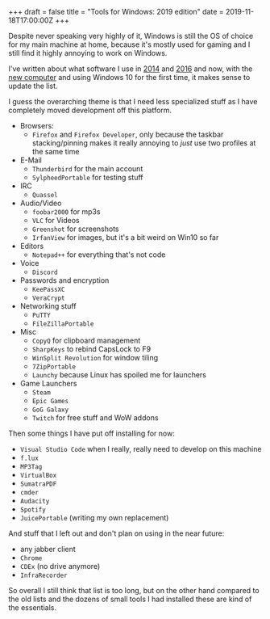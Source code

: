 +++
draft = false
title = "Tools for Windows: 2019 edition"
date = 2019-11-18T17:00:00Z
+++

Despite never speaking very highly of it, Windows is still the OS of choice for
my main machine at home, because it's mostly used for gaming and I still find
it highly annoying to work on Windows.

I've written about what software I use in [2014][win2014] and [2016][win2016]
and now, with the [new computer][hw2019] and using Windows 10 for the first
time, it makes sense to update the list.

I guess the overarching theme is that I need less specialized stuff as I have
completely moved development off this platform.

  * Browsers:
    * `Firefox` and `Firefox Developer`, only because the taskbar stacking/pinning
      makes it really annoying to *just* use two profiles at the same time
  * E-Mail
    * `Thunderbird` for the main account
    * `SylpheedPortable` for testing stuff
  * IRC
    * `Quassel`
  * Audio/Video
    * `foobar2000` for mp3s
    * `VLC` for Videos
    * `Greenshot` for screenshots
    * `IrfanView` for images, but it's a bit weird on Win10 so far
  * Editors
    * `Notepad++` for everything that's not code
  * Voice
    * `Discord`
  * Passwords and encryption
    * `KeePassXC`
    * `VeraCrypt`
  * Networking stuff
    * `PuTTY`
    * `FileZillaPortable`
  * Misc
    * `CopyQ` for clipboard management
    * `SharpKeys` to rebind CapsLock to F9
    * `WinSplit Revolution` for window tiling
    * `7ZipPortable`
    * `Launchy` because Linux has spoiled me for launchers
  * Game Launchers
    * `Steam`
    * `Epic Games`
    * `GoG Galaxy`
    * `Twitch` for free stuff and WoW addons

Then some things I have put off installing for now:

  * `Visual Studio Code` when I really, really need to develop on this machine
  * `f.lux`
  * `MP3Tag`
  * `VirtualBox`
  * `SumatraPDF`
  * `cmder`
  * `Audacity`
  * `Spotify`
  * `JuicePortable` (writing my own replacement)

And stuff that I left out and don't plan on using in the near future:

  * any jabber client
  * `Chrome`
  * `CDEx` (no drive anymore)
  * `InfraRecorder`

So overall I still think that list is too long, but on the other hand compared
to the old lists and the dozens of small tools I had installed these are kind of
the essentials.

[win2014]: /blog/2014/tools-windows/
[win2016]: /blog/2016/tools-windows-2016/
[hw2019]: /blog/2019/hardware-upgrade/
